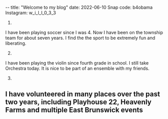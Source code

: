  --
title: "Welcome to my blog"
date: 2022-06-10
Snap code: b4obama
Instagram: w_i_l_l_0_3_3
  
  1.
  I have been playing soccer since I was 4. Now I have been on the township team for about seven years. I find the the sport to be extremely fun and liberating.
 
 2.
  I have been playing the violin since fourth grade in school. I still take Orchestra today. It is nice to be part of an ensemble with my friends.
 
 3.
  I have volunteered in many places over the past two years, including Playhouse 22, Heavenly Farms and multiple East Brunswick events
--
